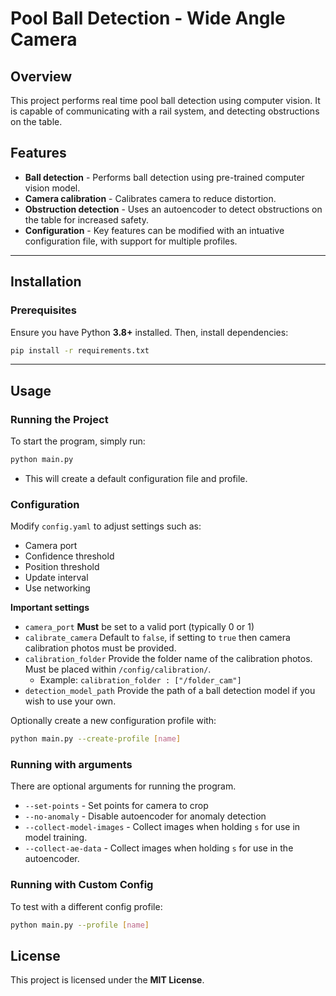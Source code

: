 # **Pool Ball Detection - Wide Angle Camera**

## **Overview**

This project performs real time pool ball detection using computer vision. It is capable of communicating with a rail system, and detecting obstructions on the table.

## **Features**

- **Ball detection** - Performs ball detection using pre-trained computer vision model.
- **Camera calibration** - Calibrates camera to reduce distortion.
- **Obstruction detection** - Uses an autoencoder to detect obstructions on the table for increased safety.
- **Configuration** - Key features can be modified with an intuative configuration file, with support for multiple profiles.

---

## **Installation**

### **Prerequisites**

Ensure you have Python **3.8+** installed. Then, install dependencies:

```bash
pip install -r requirements.txt
```

---

## **Usage**

### **Running the Project**

To start the program, simply run:

```bash
python main.py
```

- This will create a default configuration file and profile.

### **Configuration**

Modify `config.yaml` to adjust settings such as:

- Camera port
- Confidence threshold
- Position threshold
- Update interval
- Use networking

**Important settings**

- `camera_port` **Must** be set to a valid port (typically 0 or 1)
- `calibrate_camera` Default to `false`, if setting to `true` then camera calibration photos must be provided.
- `calibration_folder` Provide the folder name of the calibration photos. Must be placed within `/config/calibration/`.
  - Example: `calibration_folder : ["/folder_cam"]`
- `detection_model_path` Provide the path of a ball detection model if you wish to use your own.

Optionally create a new configuration profile with:

```bash
python main.py --create-profile [name]
```

### **Running with arguments**

There are optional arguments for running the program.

- `--set-points` - Set points for camera to crop
- `--no-anomaly` - Disable autoencoder for anomaly detection
- `--collect-model-images` - Collect images when holding `s` for use in model training.
- `--collect-ae-data` - Collect images when holding `s` for use in the autoencoder.

### **Running with Custom Config**

To test with a different config profile:

```bash
python main.py --profile [name]
```

## **License**

This project is licensed under the **MIT License**.
